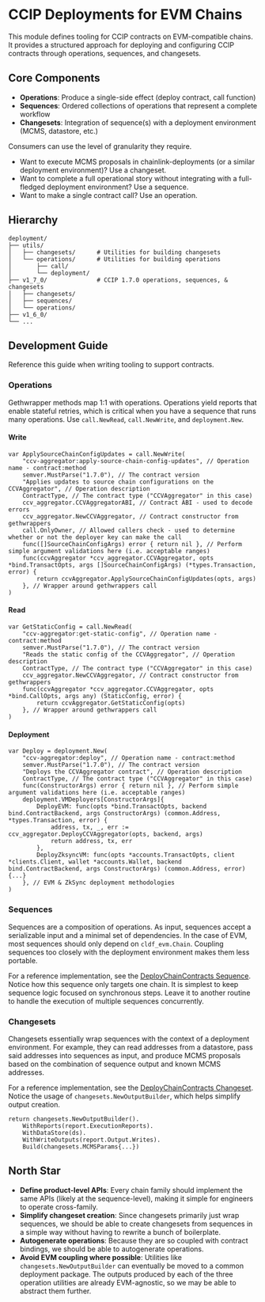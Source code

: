 # CCIP Deployments for EVM Chains

This module defines tooling for CCIP contracts on EVM-compatible chains. It provides a structured approach for deploying and configuring CCIP contracts through operations, sequences, and changesets.

## Core Components

- **Operations**: Produce a single-side effect (deploy contract, call function)
- **Sequences**: Ordered collections of operations that represent a complete workflow
- **Changesets**: Integration of sequence(s) with a deployment environment (MCMS, datastore, etc.)

Consumers can use the level of granularity they require.
- Want to execute MCMS proposals in chainlink-deployments (or a similar deployment environment)? Use a changeset.
- Want to complete a full operational story without integrating with a full-fledged deployment environment? Use a sequence.
- Want to make a single contract call? Use an operation. 

## Hierarchy

```
deployment/
├── utils/
│   ├── changesets/      # Utilities for building changesets
│   └── operations/      # Utilities for building operations
│       ├── call/
│       └── deployment/
├── v1_7_0/              # CCIP 1.7.0 operations, sequences, & changesets
│   ├── changesets/
│   ├── sequences/
│   └── operations/
├── v1_6_0/
└── ...
```

## Development Guide

Reference this guide when writing tooling to support contracts.

### Operations

Gethwrapper methods map 1:1 with operations. Operations yield reports that enable stateful retries, which is critical when you have a sequence that runs many operations. Use `call.NewRead`, `call.NewWrite`, and `deployment.New`.

#### Write

```golang
var ApplySourceChainConfigUpdates = call.NewWrite(
	"ccv-aggregator:apply-source-chain-config-updates", // Operation name - contract:method
	semver.MustParse("1.7.0"), // The contract version
	"Applies updates to source chain configurations on the CCVAggregator", // Operation description
	ContractType, // The contract type ("CCVAggregator" in this case)
	ccv_aggregator.CCVAggregatorABI, // Contract ABI - used to decode errors
	ccv_aggregator.NewCCVAggregator, // Contract constructor from gethwrappers
	call.OnlyOwner, // Allowed callers check - used to determine whether or not the deployer key can make the call
	func([]SourceChainConfigArgs) error { return nil }, // Perform simple argument validations here (i.e. acceptable ranges)
	func(ccvAggregator *ccv_aggregator.CCVAggregator, opts *bind.TransactOpts, args []SourceChainConfigArgs) (*types.Transaction, error) {
		return ccvAggregator.ApplySourceChainConfigUpdates(opts, args)
	}, // Wrapper around gethwrappers call
)
```

#### Read

```golang
var GetStaticConfig = call.NewRead(
	"ccv-aggregator:get-static-config", // Operation name - contract:method
	semver.MustParse("1.7.0"), // The contract version
	"Reads the static config of the CCVAggregator", // Operation description
	ContractType, // The contract type ("CCVAggregator" in this case)
	ccv_aggregator.NewCCVAggregator, // Contract constructor from gethwrappers
	func(ccvAggregator *ccv_aggregator.CCVAggregator, opts *bind.CallOpts, args any) (StaticConfig, error) {
		return ccvAggregator.GetStaticConfig(opts)
	}, // Wrapper around gethwrappers call
)
```

#### Deployment

```golang
var Deploy = deployment.New(
	"ccv-aggregator:deploy", // Operation name - contract:method
	semver.MustParse("1.7.0"), // The contract version
	"Deploys the CCVAggregator contract", // Operation description
	ContractType, // The contract type ("CCVAggregator" in this case)
	func(ConstructorArgs) error { return nil }, // Perform simple argument validations here (i.e. acceptable ranges)
	deployment.VMDeployers[ConstructorArgs]{
		DeployEVM: func(opts *bind.TransactOpts, backend bind.ContractBackend, args ConstructorArgs) (common.Address, *types.Transaction, error) {
			address, tx, _, err := ccv_aggregator.DeployCCVAggregator(opts, backend, args)
			return address, tx, err
		},
		DeployZksyncVM: func(opts *accounts.TransactOpts, client *clients.Client, wallet *accounts.Wallet, backend bind.ContractBackend, args ConstructorArgs) (common.Address, error) {...}
	}, // EVM & ZkSync deployment methodologies
)
```

### Sequences

Sequences are a composition of operations. As input, sequences accept a serializable input and a minimal set of dependencies. In the case of EVM, most sequences should only depend on `cldf_evm.Chain`. Coupling sequences too closely with the deployment environment makes them less portable.

For a reference implementation, see the [DeployChainContracts Sequence](/chains/evm/deployment/v1_7_0/sequences/deploy_chain_contracts.go). Notice how this sequence only targets one chain. It is simplest to keep sequence logic focused on synchronous steps. Leave it to another routine to handle the execution of multiple sequences concurrently.

### Changesets

Changesets essentially wrap sequences with the context of a deployment environment. For example, they can read addresses from a datastore, pass said addresses into sequences as input, and produce MCMS proposals based on the combination of sequence output and known MCMS addresses.

For a reference implementation, see the [DeployChainContracts Changeset](/chains/evm/deployment/v1_7_0/changesets/deploy_chain_contracts.go). Notice the usage of `changesets.NewOutputBuilder`, which helps simplify output creation.

```golang
return changesets.NewOutputBuilder().
    WithReports(report.ExecutionReports).
    WithDataStore(ds).
    WithWriteOutputs(report.Output.Writes).
    Build(changesets.MCMSParams{...})
```

## North Star

- **Define product-level APIs**: Every chain family should implement the same APIs (likely at the sequence-level), making it simple for engineers to operate cross-family.
- **Simplify changeset creation**: Since changesets primarily just wrap sequences, we should be able to create changesets from sequences in a simple way without having to rewrite a bunch of boilerplate.
- **Autogenerate operations**: Because they are so coupled with contract bindings, we should be able to autogenerate operations.
- **Avoid EVM coupling where possible**: Utilities like `changesets.NewOutputBuilder` can eventually be moved to a common deployment package. The outputs produced by each of the three operation utilities are already EVM-agnostic, so we may be able to abstract them further.
